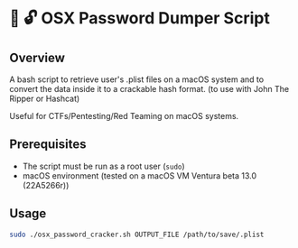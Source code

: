 # 🍎 🔓 OSX Password Dumper Script

## Overview

A bash script to retrieve user's .plist files on a macOS system and to convert the data inside it to a crackable hash format. 
(to use with John The Ripper or Hashcat)

Useful for CTFs/Pentesting/Red Teaming on macOS systems. 

## Prerequisites

- The script must be run as a root user (`sudo`)
- macOS environment (tested on a macOS VM Ventura beta 13.0 (22A5266r))

## Usage

```bash
sudo ./osx_password_cracker.sh OUTPUT_FILE /path/to/save/.plist
```